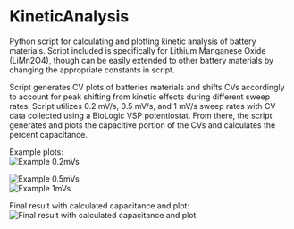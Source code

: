# KineticAnalysis
Python script for calculating and plotting kinetic analysis of battery materials. Script included is specifically for Lithium Manganese Oxide (LiMn2O4), though can be easily extended to other battery materials by changing the appropriate constants in script.

Script generates CV plots of batteries materials and shifts CVs accordingly to account for peak shifting from kinetic effects during different sweep rates. Script utilizes 0.2 mV/s, 0.5 mV/s, and 1 mV/s sweep rates with CV data collected using a BioLogic VSP potentiostat. From there, the script generates and plots the capacitive portion of the CVs and calculates the percent capacitance.

Example plots:
<br>
![Example 0.2mVs](https://user-images.githubusercontent.com/17757035/29955644-ef518d1a-8e95-11e7-93d0-3f98f26978d3.PNG)
<br>

![Example 0.5mVs](https://user-images.githubusercontent.com/17757035/29955643-ef4ea974-8e95-11e7-905c-9315b90bd436.PNG)
<br>
![Example 1mVs](https://user-images.githubusercontent.com/17757035/29955642-ef4cbce0-8e95-11e7-9016-22a4f4f16be1.PNG)

Final result with calculated capacitance and plot:
<br>
![Final result with calculated capacitance and plot](https://user-images.githubusercontent.com/17757035/29955645-ef54c5fc-8e95-11e7-8d5f-c1714f4d59ae.PNG)